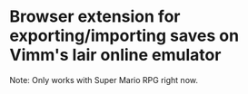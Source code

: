 # Browser extension for exporting/importing saves on Vimm's lair online emulator
Note: Only works with Super Mario RPG right now.
